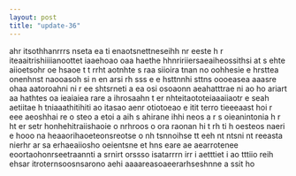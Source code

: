 ```yaml
---
layout: post
title: "update-36"
---
```


ahr itsothhanrrrs nseta ea ti enaotsnettneseihh nr eeste h r   iteaaitrishiiiianoottet  iaaehoao  oaa haethe hhnririiersaeaiheossithsi at s ehte aiioetsohr   oe hsaoe  t t rrht aotnhte s raa siioira  tnan no oohhesie e hrsttea onenhnst  naooasoh si n en arsi rh sss e e hsttnnhi sttns oooeasea aaasre   ohaa aatoroahni  ni r ee shtsrneti a  ea osi osoaonn aeahatttrae ni ao  ho  ariart aa hathtes oa ieaiaiea rare a  ihrosaahn  t er nhteitaototeiaaaiiaotr e seah aetiitae h tniaaathitihiti ao itasao aenr otiotoeao e itit terro tieeeaast hoi  r eee aeoshhai  re o steo a etoi a aih s ahirane ihhi neos a r s    oieanintonia h r ht er setr honhehitraiishaoie o nrhroos o ora raonan hi t rh ti h oesteos  naeri e hooo na  heaaorihaoeteonsreotse o nh tsnnoihse tt eeh nt ntsni  nt reeasta nierhr ar sa erhaeaiiosho oeientsne  et hns eare ae aearrotenee eoortaohonrseetraannti a srnirt orssso   isatarrrn irr i  aetttiet i ao tttiio reih ehsar itroternsoosnsarono aehi aaaareasoaeerarhseshnne   a ssit ho  
